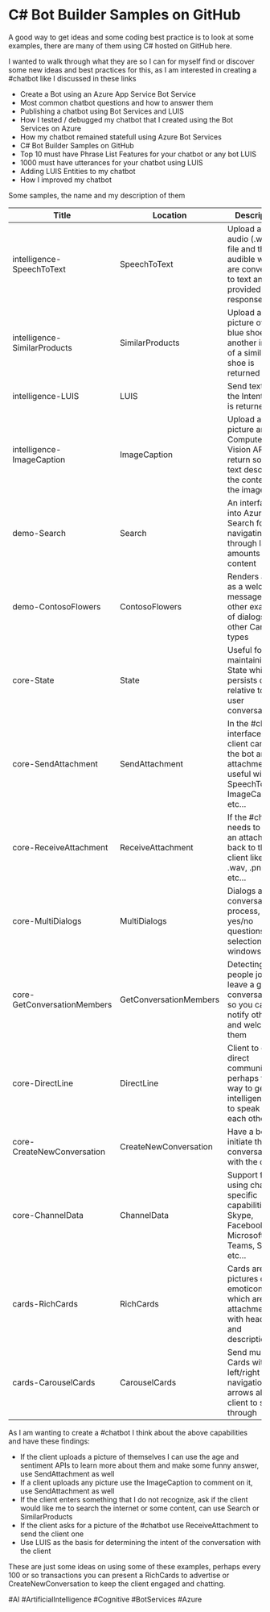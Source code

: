 # C# Bot Builder Samples on GitHub

A good way to get ideas and some coding best practice is to look at some examples, there are many of them using C# hosted on GitHub here.

I wanted to walk through what they are so I can for myself find or discover some new ideas and best practices for this, as I am interested in creating a #chatbot like I discussed in these links

+ Create a Bot using an Azure App Service Bot Service
+ Most common chatbot questions and how to answer them
+ Publishing a chatbot using Bot Services and LUIS
+ How I tested / debugged my chatbot that I created using the Bot Services on Azure
+ How my chatbot remained statefull using Azure Bot Services
+ C# Bot Builder Samples on GitHub
+ Top 10 must have Phrase List Features for your chatbot or any bot LUIS
+ 1000 must have utterances for your chatbot using LUIS
+ Adding LUIS Entities to my chatbot
+ How I improved my chatbot

Some samples, the name and my description of them

| Title	| Location	| Description
| ---------- | --------- | -----------	|
| intelligence-SpeechToText	| SpeechToText | Upload an audio (.wav) file and the audible words are converted to text and provided in a response |
| intelligence-SimilarProducts	| SimilarProducts | Upload a picture of a blue shoe, another image of a similar blue shoe is returned |
| intelligence-LUIS	| LUIS | Send text and the Intent of it is returned |
| intelligence-ImageCaption	| ImageCaption | Upload a picture and the Computer Vision API will return some text describing the contents of the image |
| demo-Search	| Search | An interface into Azure Search for navigating through large amounts of content  |
| demo-ContosoFlowers	| ContosoFlowers | Renders a Card as a welcome message, plus other examples of dialogs and other Card types  |
| core-State | State | Useful for maintaining State which persists data relative to a user conversation |
| core-SendAttachment	| SendAttachment | In the #chatbot interface the client can send the bot an attachment, useful with SpeechToText, ImageCaption, etc…  |
| core-ReceiveAttachment | ReceiveAttachment | If the #chatbot needs to send an attachment back to the client like a .wav, .png, .gif, etc…  |
| core-MultiDialogs	| MultiDialogs | Dialogs are a conversation process, yes/no questions or selection dialog windows |
| core-GetConversationMembers	| GetConversationMembers | Detecting when people join or leave a group conversation, so you can notify others and welcome them |
| core-DirectLine	| DirectLine | Client to client direct communication, perhaps the way to get intelligent bots to speak with each other |
| core-CreateNewConversation | CreateNewConversation | Have a bot initiate the conversation with the client |
| core-ChannelData | ChannelData | Support for using channel specific capabilities like Skype, Facebook, Microsoft Teams, Slack, etc… |
| cards-RichCards	| RichCards | Cards are pictures or emoticons, which are not attachments, with headings and descriptions |
| cards-CarouselCards	| CarouselCards | Send multiple Cards with the left/right navigation arrows allowing client to scroll through |
 
As I am wanting to create a #chatbot I think about the above capabilities and have these findings:

+ If the client uploads a picture of themselves I can use the age and sentiment APIs to learn more about them and make some funny answer, use SendAttachment as well
+ If a client uploads any picture use the ImageCaption to comment on it, use SendAttachment as well
+ If the client enters something that I do not recognize, ask if the client would like me to search the internet or some content, can use Search or SimilarProducts
+ If the client asks for a picture of the #chatbot use ReceiveAttachment to send the client one
+ Use LUIS as the basis for determining the intent of the conversation with the client

These are just some ideas on using some of these examples, perhaps every 100 or so transactions you can present a RichCards to advertise or CreateNewConversation to keep the client engaged and chatting.

#AI #ArtificialIntelligence #Cognitive #BotServices #Azure

[LINK1]: https://github.com/Microsoft/BotBuilder-Samples/tree/master/CSharp
[LINK2]: https://github.com/Microsoft/BotBuilder-Samples/tree/master/CSharp/intelligence-SpeechToText
[LINK3]: https://github.com/Microsoft/BotBuilder-Samples/blob/master/CSharp/intelligence-SimilarProducts
[LINK4]: https://github.com/Microsoft/BotBuilder-Samples/tree/master/CSharp/intelligence-LUIS
[LINK5]: https://github.com/Microsoft/BotBuilder-Samples/tree/master/CSharp/intelligence-ImageCaption
[LINK6]: https://github.com/Microsoft/BotBuilder-Samples/tree/master/CSharp/demo-Search
[LINK7]: https://github.com/Microsoft/BotBuilder-Samples/tree/master/CSharp/demo-ContosoFlowers
[LINK8]: https://github.com/Microsoft/BotBuilder-Samples/tree/master/CSharp/core-State
[LINK9]: https://github.com/Microsoft/BotBuilder-Samples/tree/master/CSharp/core-SendAttachment
[LINK10]: https://github.com/Microsoft/BotBuilder-Samples/tree/master/CSharp/core-ReceiveAttachment
[LINK11]: https://github.com/Microsoft/BotBuilder-Samples/tree/master/CSharp/core-MultiDialogs
[LINK12]: https://github.com/Microsoft/BotBuilder-Samples/tree/master/CSharp/core-GetConversationMembers
[LINK13]: https://github.com/Microsoft/BotBuilder-Samples/tree/master/CSharp/core-DirectLine
[LINK14]: https://github.com/Microsoft/BotBuilder-Samples/tree/master/CSharp/core-CreateNewConversation
[LINK15]: https://github.com/Microsoft/BotBuilder-Samples/tree/master/CSharp/core-ChannelData
[LINK16]: https://github.com/Microsoft/BotBuilder-Samples/tree/master/CSharp/cards-RichCards
[LINK17]: https://github.com/Microsoft/BotBuilder-Samples/tree/master/CSharp/cards-CarouselCards
